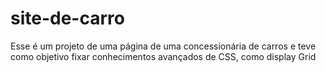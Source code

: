 # site-de-carro
Esse é um projeto de uma página de uma concessionária de carros e teve como objetivo fixar conhecimentos avançados de CSS, como display Grid
